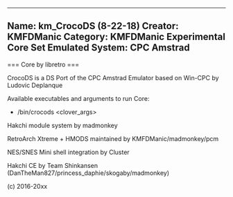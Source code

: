 -----------------------
Name: km_CrocoDS (8-22-18)
Creator: KMFDManic
Category: KMFDManic Experimental Core Set
Emulated System: CPC Amstrad
-----------------------
=== Core by libretro ===

CrocoDS is a DS Port of the CPC Amstrad Emulator based on Win-CPC by Ludovic Deplanque 

Available executables and arguments to run Core:
- /bin/crocods <rom> <clover_args>

Hakchi module system by madmonkey

RetroArch Xtreme + HMODS maintained by KMFDManic/madmonkey/pcm

NES/SNES Mini shell integration by Cluster

Hakchi CE by Team Shinkansen (DanTheMan827/princess_daphie/skogaby/madmonkey)

(c) 2016-20xx

